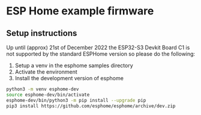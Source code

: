 # ESP Home example firmware

## Setup instructions

Up until (approx) 21st of December 2022 the ESP32-S3 Devkit Board C1 is not supported by the standard ESPHome version so please do the following:

1. Setup a venv in the esphome samples directory 
2. Activate the environment 
3. Install the development version of esphome

```bash
python3 -m venv esphome-dev
source esphome-dev/bin/activate
esphome-dev/bin/python3 -m pip install --upgrade pip
pip3 install https://github.com/esphome/esphome/archive/dev.zip
```
